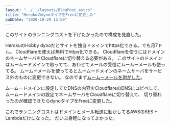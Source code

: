 ```yaml
---
layout: "../../layouts/BlogPost.astro"
title: "HerokuのdynoタイプをFreeに変更した"
pubDate: "2020-10-29 12:59"
---
```

このサイトのランニングコストを下げたかったので構成を見直した。

HerokuのHobby dynoだとサイトを独自ドメインでhttps化できる。でも月7ドル。
Cloudflareを使えば無料でhttps化できる。
Cloudflareを使うにはドメインのネームサーバをCloudflareに切り替える必要がある。
このサイトのドメインはムームードメインで取ってて、あわせてメールの受信にムームーメールも使ってる。
ムームーメールを使ってるとムームードメインのネームサーバをサービス外のものに変更できない。
なのでまず[ムームーメールを剥がした](https://oknm.jp/posts/d10e1b536aa26f697afaedfc06f7039fe21f4c9b)。

ムームードメインに設定してたDNSの内容をCloudflareのDNSにコピペして、
ムームードメインの設定でネームサーバをCloudflareに切り替えて、
切り替わったのが確認できたらdynoタイプをFreeに変更した。

これでランニングコストはドメインとメール転送に動かしてるAWSのSES + Lambdaだけになった。
だいぶ身軽になってよかった。
